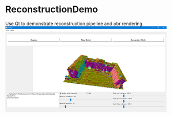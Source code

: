 # ReconstructionDemo
Use Qt to demonstrate reconstruction pipeline and pbr rendering.
![image](https://github.com/snryy06/ReconstructionDemo/blob/master/demo.gif)
